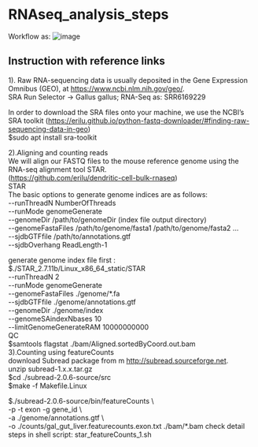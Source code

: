 # RNAseq_analysis_steps
Workflow as:
![image](https://github.com/Cheri622/RNAseq_analysis_steps/assets/95024780/cbb6f3de-13a1-4550-b14b-749bd2ecd1b8)

## Instruction with reference links
1). Raw RNA-sequencing data is usually deposited in the Gene Expression Omnibus (GEO), at https://www.ncbi.nlm.nih.gov/geo/.  
SRA Run Selector -> Gallus gallus; RNA-Seq as: SRR6169229  

In order to download the SRA files onto your machine, we use the NCBI’s SRA toolkit
(https://erilu.github.io/python-fastq-downloader/#finding-raw-sequencing-data-in-geo)  
$sudo apt install sra-toolkit  

2).Aligning and counting reads  
We will align our FASTQ files to the mouse reference genome using the RNA-seq alignment tool STAR.   
(https://github.com/erilu/dendritic-cell-bulk-rnaseq)  
STAR     
The basic options to generate genome indices are as follows:    
--runThreadN NumberOfThreads  
--runMode genomeGenerate  
--genomeDir /path/to/genomeDir (index file output directory)  
--genomeFastaFiles /path/to/genome/fasta1 /path/to/genome/fasta2 ...  
--sjdbGTFfile /path/to/annotations.gtf  
--sjdbOverhang ReadLength-1  

generate genome index file first :  
$./STAR_2.7.11b/Linux_x86_64_static/STAR   
--runThreadN 2  
--runMode genomeGenerate  
--genomeFastaFiles ./genome/*.fa  
--sjdbGTFfile ./genome/annotations.gtf  
--genomeDir ./genome/index  
--genomeSAindexNbases 10  
--limitGenomeGenerateRAM 10000000000  
QC  
$samtools flagstat ./bam/Aligned.sortedByCoord.out.bam  
3).Counting using featureCounts  
download Subread package from m http://subread.sourceforge.net.  
unzip subread-1.x.x.tar.gz    
$cd ./subread-2.0.6-source/src  
$make -f Makefile.Linux    

$./subread-2.0.6-source/bin/featureCounts \  
-p -t exon -g gene_id \  
-a ./genome/annotations.gtf  \  
-o ./counts/gal_gut_liver.featurecounts.exon.txt ./bam/*.bam
check detail steps in shell script: star_featureCounts_1.sh
